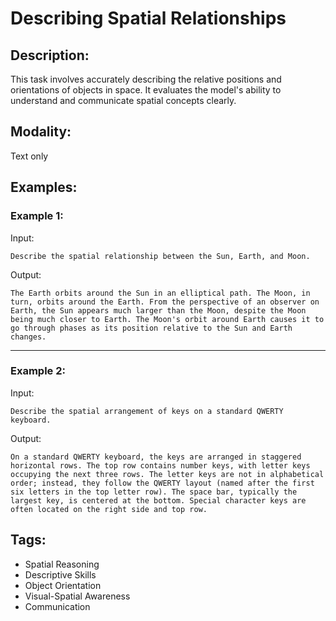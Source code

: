 # Describing Spatial Relationships

## Description:
This task involves accurately describing the relative positions and orientations of objects in space. It evaluates the model's ability to understand and communicate spatial concepts clearly.

## Modality:
Text only

## Examples:

### Example 1:

Input:

```
Describe the spatial relationship between the Sun, Earth, and Moon.
```

Output:

```
The Earth orbits around the Sun in an elliptical path. The Moon, in turn, orbits around the Earth. From the perspective of an observer on Earth, the Sun appears much larger than the Moon, despite the Moon being much closer to Earth. The Moon's orbit around Earth causes it to go through phases as its position relative to the Sun and Earth changes.
```

---

### Example 2:

Input:

```
Describe the spatial arrangement of keys on a standard QWERTY keyboard.
```

Output:

```
On a standard QWERTY keyboard, the keys are arranged in staggered horizontal rows. The top row contains number keys, with letter keys occupying the next three rows. The letter keys are not in alphabetical order; instead, they follow the QWERTY layout (named after the first six letters in the top letter row). The space bar, typically the largest key, is centered at the bottom. Special character keys are often located on the right side and top row.
```

## Tags:
- Spatial Reasoning
- Descriptive Skills
- Object Orientation
- Visual-Spatial Awareness
- Communication